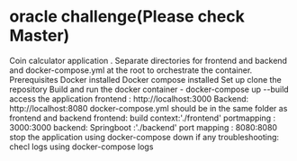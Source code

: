 # oracle challenge(Please check Master)
Coin calculator application . Separate directories for frontend and backend and docker-compose.yml at the root to orchestrate the container.
Prerequisites
Docker installed
Docker compose installed
Set up
clone the repository
Build and run the docker container - docker-compose up --build
access the application 
frontend : http://localhost:3000
Backend: http://localhost:8080
docker-compose.yml should be in the same folder as frontend and backend
frontend: build context:'./frontend'
portmapping : 3000:3000
backend: Springboot :'./backend'
port mapping : 8080:8080
stop the application using docker-compose down
if any troubleshooting: checl logs using docker-compose logs

